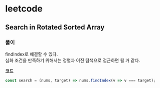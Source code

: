 # leetcode

## Search in Rotated Sorted Array

### 풀이

findIndex로 해결할 수 있다.  
심화 조건을 만족하기 위해서는 정렬과 이진 탐색으로 접근하면 될 거 같다.

**코드**

```js
const search = (nums, target) => nums.findIndex(v => v === target);
```
